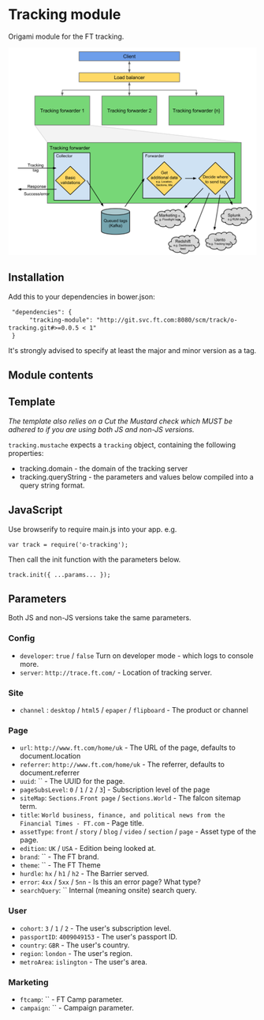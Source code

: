 # Tracking module

Origami module for the FT tracking.

![ScreenShot](resources/images/tracking_forwarder.svg)

## Installation

Add this to your dependencies in bower.json:

     "dependencies": {
          "tracking-module": "http://git.svc.ft.com:8080/scm/track/o-tracking.git#>=0.0.5 < 1"
     }

It's strongly advised to specify at least the major and minor version as a tag.

## Module contents

## Template
*The template also relies on a Cut the Mustard check which MUST be adhered to if you are using both JS and non-JS versions.*

`tracking.mustache` expects a `tracking` object, containing the following properties:
- tracking.domain - the domain of the tracking server
- tracking.queryString - the parameters and values below compiled into a query string format.

## JavaScript
Use browserify to require main.js into your app. e.g.
```
var track = require('o-tracking');
```
Then call the init function with the parameters below.
```
track.init({ ...params... });
```

## Parameters
Both JS and non-JS versions take the same parameters.

### Config
* `developer`: `true` / `false` Turn on developer mode - which logs to console more.
* `server`: `http://trace.ft.com/` - Location of tracking server.

### Site
* `channel` : `desktop` / `html5` / `epaper` / `flipboard` - The product or channel

### Page
* `url`: `http://www.ft.com/home/uk` - The URL of the page, defaults to document.location
* `referrer`: `http://www.ft.com/home/uk` - The referrer, defaults to document.referrer
* `uuid`: `` - The UUID for the page.
* `pageSubsLevel`: `0` / `1` / `2` / `3`] - Subscription level of the page
* `siteMap`: `Sections.Front page` / `Sections.World` - The falcon sitemap term.
* `title`: `World business, finance, and political news from the Financial Times - FT.com` - Page title.
* `assetType`: `front` / `story` / `blog` / `video` / `section` / `page` - Asset type of the page.
* `edition`: `UK` / `USA` - Edition being looked at.
* `brand`: `` - The FT brand.
* `theme`: `` - The FT Theme
* `hurdle`: `hx` / `h1` / `h2` - The Barrier served.
* `error`: `4xx` / `5xx` / `5nn` - Is this an error page? What type?
* `searchQuery`: `` Internal (meaning onsite) search query.

### User
* `cohort`: `3` / `1` / `2` - The user's subscription level.
* `passportID`: `4009049153` - The user's passport ID.
* `country`: `GBR` - The user's country.
* `region`: `london` - The user's region.
* `metroArea`: `islington` - The user's area.

### Marketing
* `ftcamp`: `` - FT Camp parameter.
* `campaign`: `` - Campaign parameter.

